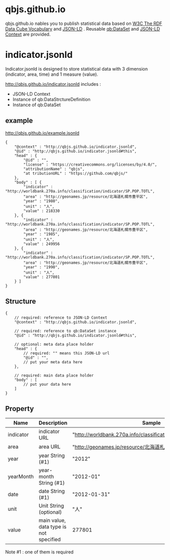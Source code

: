 # qbjs.github.io

qbjs.github.io nables you to publish statistical data based on [W3C The RDF Data Cube Vocabulary](http://www.w3.org/TR/vocab-data-cube/) and [JSON-LD](http://json-ld.org/) .  Reusable [qb:DataSet](http://www.w3.org/TR/vocab-data-cube/#datasets) and [JSON-LD Context](http://www.w3.org/TR/json-ld/#the-context) are provided.

# indicator.jsonld

Indicator.jsonld is designed to store statistical data with 3 dimension (indicator, area, time) and 1 measure (value).

<http://qbjs.github.io/indicator.jsonld> includes :

* JSON-LD Context
* Instance of qb:DataStrctureDefinition
* Instance of qb:DataSet


## example

<http://qbjs.github.io/example.jsonld>

	{
		"@context" : "http://qbjs.github.io/indicator.jsonld",
		"@id" : "http://qbjs.github.io/indicator.jsonld#this",	
		"head" : {
			"@id" : "",
			"license" : "https://creativecommons.org/licenses/by/4.0/",
			"attributionName" : "qbjs",
			"at	tributionURL" : "https://github.com/qbjs/"
		},
		"body" : [ {
			"indicator" : "http://worldbank.270a.info/classification/indicator/SP.POP.TOTL",
			"area" : "http://geonames.jp/resource/北海道札幌市豊平区",
			"year" : "1980",
			"unit" : "人",
			"value" : 218330
		}, {
			"indicator" : "http://worldbank.270a.info/classification/indicator/SP.POP.TOTL",
			"area" : "http://geonames.jp/resource/北海道札幌市豊平区",
			"year" : "1985",
			"unit" : "人",
			"value" : 249956
		}, {
			"indicator" : "http://worldbank.270a.info/classification/indicator/SP.POP.TOTL",
			"area" : "http://geonames.jp/resource/北海道札幌市豊平区",
			"year" : "1990",
			"unit" : "人",
			"value" : 277801
		} ]
	}


## Structure

	{
		// required: reference to JSON-LD Context 
		"@context" : "http://qbjs.github.io/indicator.jsonld",
		
		// required: reference to qb:DataSet instance
		"@id" : "http://qbjs.github.io/indicator.jsonld#this",

		// optional: meta data place holder
		"head" : {
			// required: "" means this JSON-LD url
			"@id" : "",
			// put your meta data here
		},
		
		// required: main data place holder
		"body" : [ 
			// put your data here
		]
	}

## Property


Name      | Description                             | Sample
----------|-----------------------------------------|----------------------------------------------------------------------
indicator | indicator URL                           | "http://worldbank.270a.info/classification/indicator/SP.POP.TOTL"
area      | area URL                                | "http://geonames.jp/resource/北海道札幌市豊平区"
year      | year String (#1)                        | "2012"
yearMonth | year-month String (#1)                  | "2012-01"
date      | date String (#1)                        | "2012-01-31"
unit      | Unit String (optional)                  | "人"
value     | main value, data type is not specified  | 277801

Note #1 : one of them is required

